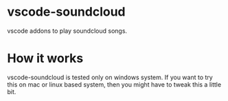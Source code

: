 # vscode-soundcloud
vscode addons to play soundcloud songs.

# How it works
vscode-soundcloud is tested only on windows system. If you want to try this on mac or linux based system, then you might have to tweak this a little bit.

